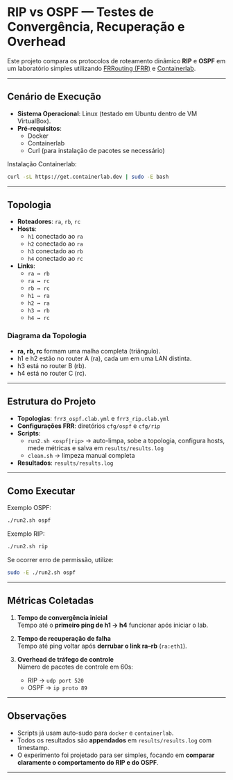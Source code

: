 # RIP vs OSPF — Testes de Convergência, Recuperação e Overhead

Este projeto compara os protocolos de roteamento dinâmico **RIP** e **OSPF** em um laboratório simples utilizando [FRRouting (FRR)](https://frrouting.org/) e [Containerlab](https://containerlab.dev/).

---

## Cenário de Execução

- **Sistema Operacional**: Linux (testado em Ubuntu dentro de VM VirtualBox).
- **Pré-requisitos**:
  - Docker
  - Containerlab
  - Curl (para instalação de pacotes se necessário)

Instalação Containerlab:
```bash
curl -sL https://get.containerlab.dev | sudo -E bash
```

---

## Topologia

- **Roteadores**: `ra`, `rb`, `rc`
- **Hosts**:
  - `h1` conectado ao `ra`
  - `h2` conectado ao `ra`
  - `h3` conectado ao `rb`
  - `h4` conectado ao `rc`
- **Links**:
  - `ra ↔ rb`
  - `ra ↔ rc`
  - `rb ↔ rc`
  - `h1 ↔ ra`
  - `h2 ↔ ra`
  - `h3 ↔ rb`
  - `h4 ↔ rc`

### Diagrama da Topologia

- **ra, rb, rc** formam uma malha completa (triângulo).
- h1 e h2 estão no router A (ra), cada um em uma LAN distinta.
- h3 está no router B (rb).
- h4 está no router C (rc).

---

## Estrutura do Projeto

- **Topologias**: `frr3_ospf.clab.yml` e `frr3_rip.clab.yml`
- **Configurações FRR**: diretórios `cfg/ospf` e `cfg/rip`
- **Scripts**:
  - `run2.sh <ospf|rip>` → auto-limpa, sobe a topologia, configura hosts, mede métricas e salva em `results/results.log`
  - `clean.sh` → limpeza manual completa
- **Resultados**: `results/results.log`

---

## Como Executar

Exemplo OSPF:
```bash
./run2.sh ospf
```

Exemplo RIP:
```bash
./run2.sh rip
```

Se ocorrer erro de permissão, utilize:
```bash
sudo -E ./run2.sh ospf
```

---

## Métricas Coletadas

1. **Tempo de convergência inicial**  
   Tempo até o **primeiro ping de h1 → h4** funcionar após iniciar o lab.

2. **Tempo de recuperação de falha**  
   Tempo até ping voltar após **derrubar o link ra–rb** (`ra:eth1`).

3. **Overhead de tráfego de controle**  
   Número de pacotes de controle em 60s:
   - RIP → `udp port 520`
   - OSPF → `ip proto 89`

---

## Observações

- Scripts já usam auto-sudo para `docker` e `containerlab`.  
- Todos os resultados são **appendados** em `results/results.log` com timestamp.  
- O experimento foi projetado para ser simples, focando em **comparar claramente o comportamento do RIP e do OSPF**.

---
